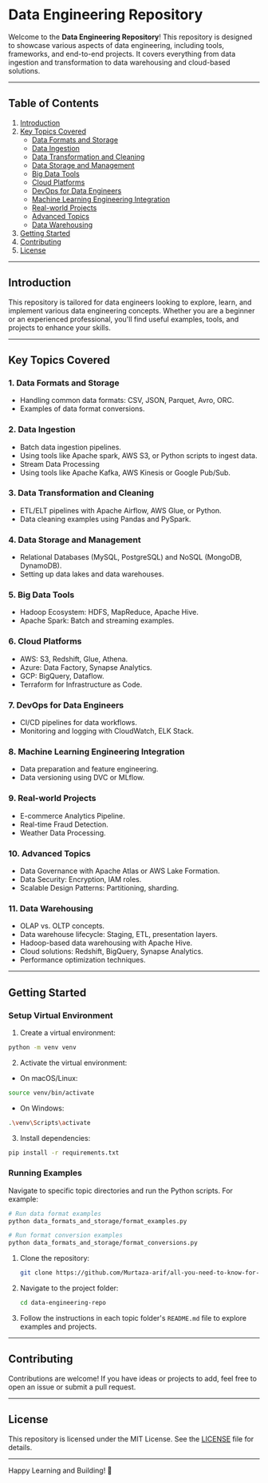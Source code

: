 # Data Engineering Repository

Welcome to the **Data Engineering Repository**! This repository is designed to showcase various aspects of data engineering, including tools, frameworks, and end-to-end projects. It covers everything from data ingestion and transformation to data warehousing and cloud-based solutions.

---

## **Table of Contents**

1. [Introduction](#introduction)
2. [Key Topics Covered](#key-topics-covered)
   - [Data Formats and Storage](#data-formats-and-storage)
   - [Data Ingestion](#data-ingestion)
   - [Data Transformation and Cleaning](#data-transformation-and-cleaning)
   - [Data Storage and Management](#data-storage-and-management)
   - [Big Data Tools](#big-data-tools)
   - [Cloud Platforms](#cloud-platforms)
   - [DevOps for Data Engineers](#devops-for-data-engineers)
   - [Machine Learning Engineering Integration](#machine-learning-engineering-integration)
   - [Real-world Projects](#real-world-projects)
   - [Advanced Topics](#advanced-topics)
   - [Data Warehousing](#data-warehousing)
3. [Getting Started](#getting-started)
4. [Contributing](#contributing)
5. [License](#license)

---

## **Introduction**
This repository is tailored for data engineers looking to explore, learn, and implement various data engineering concepts. Whether you are a beginner or an experienced professional, you'll find useful examples, tools, and projects to enhance your skills.

---

## **Key Topics Covered**

### 1. Data Formats and Storage
- Handling common data formats: CSV, JSON, Parquet, Avro, ORC.
- Examples of data format conversions.

### 2. Data Ingestion
- Batch data ingestion pipelines.
- Using tools like Apache spark, AWS S3, or Python scripts to ingest data.
- Stream Data Processing
- Using tools like Apache Kafka, AWS Kinesis or Google Pub/Sub.

### 3. Data Transformation and Cleaning
- ETL/ELT pipelines with Apache Airflow, AWS Glue, or Python.
- Data cleaning examples using Pandas and PySpark.

### 4. Data Storage and Management
- Relational Databases (MySQL, PostgreSQL) and NoSQL (MongoDB, DynamoDB).
- Setting up data lakes and data warehouses.

### 5. Big Data Tools
- Hadoop Ecosystem: HDFS, MapReduce, Apache Hive.
- Apache Spark: Batch and streaming examples.

### 6. Cloud Platforms
- AWS: S3, Redshift, Glue, Athena.
- Azure: Data Factory, Synapse Analytics.
- GCP: BigQuery, Dataflow.
- Terraform for Infrastructure as Code.

### 7. DevOps for Data Engineers
- CI/CD pipelines for data workflows.
- Monitoring and logging with CloudWatch, ELK Stack.

### 8. Machine Learning Engineering Integration
- Data preparation and feature engineering.
- Data versioning using DVC or MLflow.

### 9. Real-world Projects
- E-commerce Analytics Pipeline.
- Real-time Fraud Detection.
- Weather Data Processing.

### 10. Advanced Topics
- Data Governance with Apache Atlas or AWS Lake Formation.
- Data Security: Encryption, IAM roles.
- Scalable Design Patterns: Partitioning, sharding.

### 11. Data Warehousing
- OLAP vs. OLTP concepts.
- Data warehouse lifecycle: Staging, ETL, presentation layers.
- Hadoop-based data warehousing with Apache Hive.
- Cloud solutions: Redshift, BigQuery, Synapse Analytics.
- Performance optimization techniques.

---

## **Getting Started**

### Setup Virtual Environment

1. Create a virtual environment:
```bash
python -m venv venv
```

2. Activate the virtual environment:
- On macOS/Linux:
```bash
source venv/bin/activate
```
- On Windows:
```bash
.\venv\Scripts\activate
```

3. Install dependencies:
```bash
pip install -r requirements.txt
```

### Running Examples

Navigate to specific topic directories and run the Python scripts. For example:
```bash
# Run data format examples
python data_formats_and_storage/format_examples.py

# Run format conversion examples
python data_formats_and_storage/format_conversions.py
```

1. Clone the repository:
   ```bash
   git clone https://github.com/Murtaza-arif/all-you-need-to-know-for-data-engineer.git
   ```
2. Navigate to the project folder:
   ```bash
   cd data-engineering-repo
   ```
3. Follow the instructions in each topic folder's `README.md` file to explore examples and projects.

---

## **Contributing**
Contributions are welcome! If you have ideas or projects to add, feel free to open an issue or submit a pull request.

---

## **License**
This repository is licensed under the MIT License. See the [LICENSE](LICENSE) file for details.

---

Happy Learning and Building! 🚀
